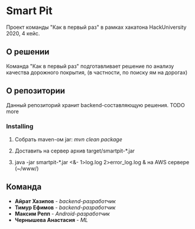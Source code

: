 # Smart Pit

Проект команды "Как в первый раз" в рамках хакатона HackUniversity 2020, 4 кейс. 

## О решении

Команда "Как в первый раз" подготавливает решение по анализу качества дорожного покрытия, (в частности, по поиску ям на дорогах)

## О репозитории

Данный репозиторий хранит backend-составляющую решения. TODO more

### Installing

1. Собрать maven-ом jar: *mvn clean package*

2. Доставить на сервер архив target/smartpit-*.jar

3. java -jar smartpit-*.jar <&- 1>log.log 2>error_log.log & на AWS сервере (~/www/)

## Команда

* **Айрат Хазипов** - *backend-разработчик*
* **Тимур Ефимов** - *backend-разработчик*
* **Максим Репп** - *Android-разработчик*
* **Чернышева Анастасия** - *ML*


